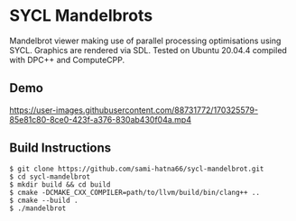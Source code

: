# SYCL Mandelbrots

Mandelbrot viewer making use of parallel processing optimisations using SYCL. Graphics are rendered via SDL. 
Tested on Ubuntu 20.04.4 compiled with DPC++ and ComputeCPP.

## Demo

https://user-images.githubusercontent.com/88731772/170325579-85e81c80-8ce0-423f-a376-830ab430f04a.mp4


## Build Instructions
```
$ git clone https://github.com/sami-hatna66/sycl-mandelbrot.git
$ cd sycl-mandelbrot
$ mkdir build && cd build
$ cmake -DCMAKE_CXX_COMPILER=path/to/llvm/build/bin/clang++ ..
$ cmake --build .
$ ./mandelbrot
```
